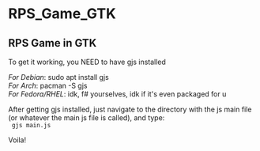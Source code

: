 # RPS_Game_GTK

## RPS Game in GTK

To get it working, you NEED to have gjs installed

*For Debian*: sudo apt install gjs<br> 
*For Arch*: pacman -S gjs <br> 
*For Fedora/RHEL*: idk, f# yourselves, idk if it's even packaged for u

After getting gjs installed, just navigate to the directory with the js main file (or whatever the main js file is called), and type: <br>
<code> gjs main.js </code>

Voila!

